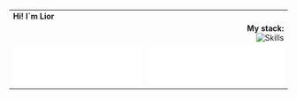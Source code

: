 <table border="0" cellspacing="0" cellpadding="0" align="center">
   <tr><td><div><strong>Hi!  I`m Lior</strong></div></td></tr>
  <!-- Строка 1: заголовок My stack -->
  <tr>
    <td colspan="2" align="right">
      <div align="right"><strong>My stack:</strong></div>
      <img src="https://skillicons.dev/icons?i=java,spring,idea,kafka,docker,aws,jenkins,git,maven,postgres,mongodb,bash,hibernate,github,mysql,githubactions,postman,atom,css,html,js,vscode&perline=11"
           alt="Skills" width="500">
    </td>
  </tr>

  <!-- Строка 2: два столбца (языки и репозитории) -->
  <tr>
    <td align="center" valign="top">
      <img src="/metrics_languages.svg" alt="Languages" width="450">
    </td>
    <td align="center" valign="top">
       <img src="/metrics_music.svg" alt="Music" width="500">
    </td>
  </tr>


</table>







